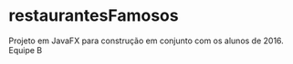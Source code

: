 # restaurantesFamosos
Projeto em JavaFX para construção em conjunto com os alunos de 2016. Equipe B
